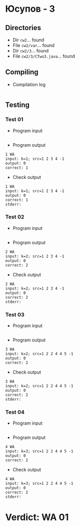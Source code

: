 # Юсупов - 3
## Directories
- Dir `cw2`... found
- File `cw2/var`... found
- Dir `cw2/3`... found
- File `cw2/3/CTwo3.java`... found
## Compiling
- Compilation log
```

```
## Testing
### Test 01
- Program input
```

```
- Program output
```
1 WA
input: k=1; src=1 2 3 4 -1
output: 0
correct: 1

```
- Check output
```
1 WA
input: k=1; src=1 2 3 4 -1
output: 0
correct: 1
stderr:

```
### Test 02
- Program input
```

```
- Program output
```
2 WA
input: k=2; src=1 2 3 4 -1
output: 0
correct: 2

```
- Check output
```
2 WA
input: k=2; src=1 2 3 4 -1
output: 0
correct: 2
stderr:

```
### Test 03
- Program input
```

```
- Program output
```
3 WA
input: k=2; src=1 2 2 4 4 5 -1
output: 0
correct: 2

```
- Check output
```
3 WA
input: k=2; src=1 2 2 4 4 5 -1
output: 0
correct: 2
stderr:

```
### Test 04
- Program input
```

```
- Program output
```
4 WA
input: k=3; src=1 2 2 4 4 5 -1
output: 0
correct: 2

```
- Check output
```
4 WA
input: k=3; src=1 2 2 4 4 5 -1
output: 0
correct: 2
stderr:

```
# Verdict: WA 01
